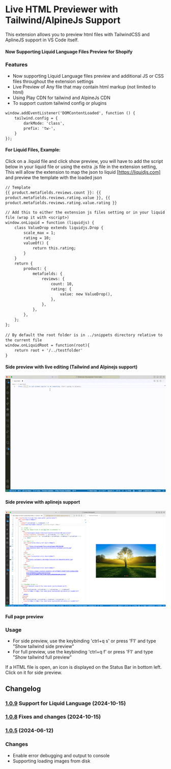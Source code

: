 # Live HTML Previewer with Tailwind/AlpineJs Support
This extension allows you to preview html files with TailwindCSS and AplineJS support in VS Code itself.

#### Now Supporting Liquid Language Files Preview for Shopify

### Features

* Now supporting Liquid Language files preview and additional JS or CSS files throughout the extension settings
* Live Preview of Any file that may contain html markup (not limited to html)
* Using Play CDN for tailwind and AlpineJs CDN
* To support custom tailwind config or plugins 

```
window.addEventListener('DOMContentLoaded', function () {
    tailwind.config = {
        darkMode: 'class',
        prefix: 'tw-',
    }
});
```

#### For Liquid Files, Example:
Click on a .liquid file and click show preview, you will have to add the script below in your liquid file or using the extra .js file in the extension setting, This will allow the extension to map the json to liquid [https://liquidjs.com] and preview the template with the loaded json
```
// Template
{{ product.metafields.reviews.count }}: {{ product.metafields.reviews.rating.value }}, {{ product.metafields.reviews.rating.value.rating }}
```
```
// Add this to either the extension js files setting or in your liquid file (wrap it with <script>)
window.onLiquid = function (liquidjs) {
	class ValueDrop extends liquidjs.Drop {
		scale_max = 1;
		rating = 10;
		valueOf() {
			return this.rating;
		}
	}
	return {
		product: {
			metafields: {
				reviews: { 
                    count: 10,
					rating: {
						value: new ValueDrop(),
					},
				},
			},
		},
	};
};

// By default the root folder is in ../snippets directory relative to the current file
window.onLiquidRoot = function(root){
    return root + '/../testfolder'
}

```

#### Side preview with live editing (Tailwind and Alpinejs support)
![IDE](resources/preview.gif)
#### Side preview with aplinejs support
![IDE](resources/screenshot.png)
#### Full page preview
### Usage
* For side preview, use the keybinding 'ctrl+q s' or press 'F1' and type "Show tailwind side preview"
* For full preview, use the keybinding 'ctrl+q f' or press 'F1' and type "Show tailwind full preview"

If a HTML file is open, an icon is displayed on the Status Bar in bottom left. Click on it for side preview.

## Changelog

### [1.0.9](https://github.com/n-for-all/live-tailwind-alpine-preview) Support for Liquid Language (2024-10-15)
### [1.0.8](https://github.com/n-for-all/live-tailwind-alpine-preview) Fixes and changes (2024-10-15)
### [1.0.5](https://github.com/n-for-all/live-tailwind-alpine-preview) (2024-06-12)


### Changes

* Enable error debugging and output to console
* Supporting loading images from disk
